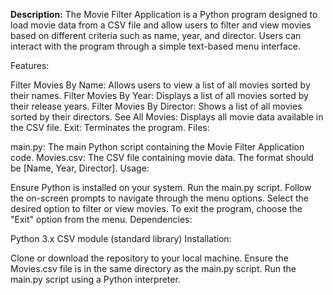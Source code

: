 **Description:**
The Movie Filter Application is a Python program designed to load movie data from a CSV file and allow users to filter and view movies based on different criteria such as name, year, and director. Users can interact with the program through a simple text-based menu interface.

Features:

Filter Movies By Name: Allows users to view a list of all movies sorted by their names.
Filter Movies By Year: Displays a list of all movies sorted by their release years.
Filter Movies By Director: Shows a list of all movies sorted by their directors.
See All Movies: Displays all movie data available in the CSV file.
Exit: Terminates the program.
Files:

main.py: The main Python script containing the Movie Filter Application code.
Movies.csv: The CSV file containing movie data. The format should be [Name, Year, Director].
Usage:

Ensure Python is installed on your system.
Run the main.py script.
Follow the on-screen prompts to navigate through the menu options.
Select the desired option to filter or view movies.
To exit the program, choose the "Exit" option from the menu.
Dependencies:

Python 3.x
CSV module (standard library)
Installation:

Clone or download the repository to your local machine.
Ensure the Movies.csv file is in the same directory as the main.py script.
Run the main.py script using a Python interpreter.
